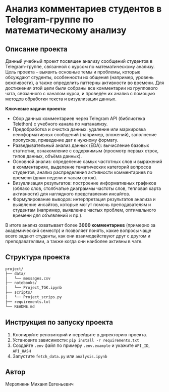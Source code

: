 # Анализ комментариев студентов в Telegram-группе по математическому анализу

## Описание проекта

Данный учебный проект посвящен анализу сообщений студентов в Telegram-группе, связанной с курсом по математическому анализу. Цель проекта – выявить основные темы и проблемы, которые обсуждают студенты, особенности их общения (например, уровень вежливости), а также определить паттерны активности во времени. Для достижения этой цели были собраны все комментарии из группового чата, связанного с каналом курса, и проведён их анализ с помощью методов обработки текста и визуализации данных.

**Ключевые задачи проекта:**

* Сбор данных комментариев через Telegram API (библиотека Telethon) с учебного канала по матанализу.
* Предобработка и очистка данных: удаление или маркировка неинформативных сообщений (например, вложений), заполнение пропусков, приведение дат к нужному формату.
* Разведывательный анализ данных (EDA): вычисление базовых статистик, ознакомление с содержимым (просмотр первых строк, типов данных, объёма данных).
* Основной анализ: определение самых частотных слов и выражений в комментариях, выделение тематических категорий вопросов студентов, анализ распределения активности комментариев по времени (дням недели и часам суток).
* Визуализация результатов: построение информативных графиков (облако слов, столбчатые диаграммы частоты слов, тепловая карта активности) для наглядного представления инсайтов.
* Формулирование выводов: интерпретация результатов анализа и выявление инсайтов, которые могут помочь преподавателям и студентам (например, выявление частых проблем, оптимального времени для объявлений и пр.).

В итоге анализ охватывает более **3000 комментариев** (примерно за академический семестр) и позволяет понять, какие вопросы чаще всего задают студенты, как они взаимодействуют друг с другом и преподавателями, а также когда они наиболее активны в чате.

## Структура проекта

```bash
project/
├── data/
│   └── messages.csv
├── notebooks/
│   └── Project_TGK.ipynb
├── scripts/
│   └── Project_scrips.py
├── requirements.txt
└── README.md
```

## Инструкция по запуску проекта

1. Клонируйте репозиторий и перейдите в директорию проекта.
2. Установите зависимости: `pip install -r requirements.txt`
3. Создайте `.env` файл по примеру `.env.example` и укажите `API_ID`, `API_HASH`
4. Запустите `fetch_data.py` или `analysis.ipynb`

## Автор

Мерзликин Михаил Евгеньевич

